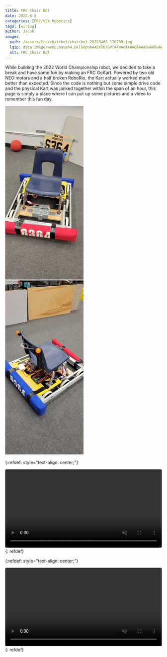 ```yaml
---
title: FRC Chair Bot
date: 2022-6-5
categories: [FRC/VEX Robotics]
tags: [wiring]
author: Jacob
image:
  path: /assets/frc/chairbot/chairbot_20220409_170709.jpg
  lqip: data:image/webp;base64,UklGRpoAAABXRUJQVlA4WAoAAAAQAAAADwAABwAAQUxQSDIAAAARL0AmbZurmr57yyIiqE8oiG0bejIYEQTgqiDA9vqnsUSI6H+oAERp2HZ65qP/VIAWAFZQOCBCAAAA8AEAnQEqEAAIAAVAfCWkAALp8sF8rgRgAP7o9FDvMCkMde9PK7euH5M1m6VWoDXf2FkP3BqV0ZYbO6NA/VFIAAAA
  alt: FRC Chair Bot
---
```


While building the 2022 World Championship robot, we decided to take a break and have some fun by making an FRC GoKart. Powered by two old NEO motors and a half broken RoboRio, the Kart actually worked much better than expected. Since the code is nothing but some simple drive code and the physical Kart was janked together within the span of an hour, this page is simply a place where I can put up some pictures and a video to remember this fun day.

<img src="/assets/frc/chairbot/chairbot_20220409_170705.jpg" style="max-width: 50%;"/>
<img src="/assets/frc/chairbot/chairbot_20220409_170709.jpg" style="max-width: 50%;"/>


{:refdef: style="text-align: center;"}
<div class="container">
  <div class="video">
    <video controls muted style="border-radius: 4px;" width="100%" preload="auto">
      <source src="/assets/frc/chairbot/20220603_162849 (1).mp4" type="video/mp4">
      Your browser does not support the video tag.
    </video>
  </div>
</div>
{: refdef}

{:refdef: style="text-align: center;"}
<div class="container">
  <div class="video">
    <video controls muted style="border-radius: 4px;" width="100%" preload="auto">
      <source src="/assets/frc/chairbot/Untitled video.mp4" type="video/mp4">
      Your browser does not support the video tag.
    </video>
  </div>
</div>
{: refdef}